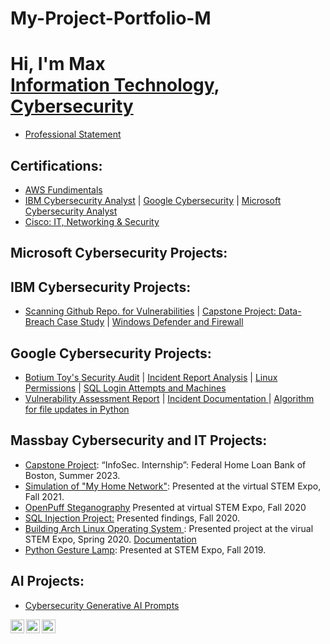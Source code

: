 # My-Project-Portfolio-M

<h1>Hi, I'm Max <br/><a href="https://github.com/MN0vva" >Information Technology</a>, <a href="https://www.linkedin.com/in/max-navarrette/" >Cybersecurity</a></h1>


- [Professional Statement](https://docs.google.com/document/d/16rTPcViCdLQWP0R5DigbBzE-Nt2rpGw8-cECMfe1WWA/edit?usp=drive_link)

<h2>Certifications:</h2>

- [AWS Fundimentals](https://coursera.org/share/b576dbbdeec042841807d2f48b33f25f)
- [IBM Cybersecurity Analyst](https://coursera.org/share/90a8eb569ec20e82b06d652f94fc2168) | [Google Cybersecurity](https://coursera.org/share/f2a6e2619a4a14e1e979da3558232220) | [Microsoft Cybersecurity Analyst](https://coursera.org/share/3f58169943e76ef7dfad2647bb0d5c9a)
- [Cisco: IT, Networking & Security](https://1drv.ms/f/s!AmHv4hdXHraSgo0Y2MqnYVTSP5Pi_A?e=3vznAC)

<h2>Microsoft Cybersecurity Projects:</h2>

<h2>IBM Cybersecurity Projects:</h2>

- [Scanning Github Repo. for Vulnerabilities](https://1drv.ms/w/s!AmHv4hdXHraSgqAfr6S6fYXs8wEeWg?e=39K06c) | [Capstone Project: Data-Breach Case Study](https://1drv.ms/p/s!AmHv4hdXHraSgqAb1zIceSJe1hNeEQ?e=WL9wFw) | [Windows Defender and Firewall](https://1drv.ms/w/s!AmHv4hdXHraSgpQG74CJx3KL4uWVjQ?e=lkqnKN)
<h2>Google Cybersecurity Projects:</h2>

- [Botium Toy's Security Audit](https://1drv.ms/f/s!AmHv4hdXHraSgqA4BWKH23iOeFZVNg?e=TmHH5b) | [Incident Report Analysis](https://1drv.ms/w/s!AmHv4hdXHraSgqBMXBd2fm4lRIyqgQ?e=9CmBWG) | [Linux Permissions](https://1drv.ms/w/s!AmHv4hdXHraSgqBOVElBqNyw36xKyw?e=AcpmPk) | [SQL Login Attempts and Machines](https://docs.google.com/document/d/1ElctOIK7Jx0QSiu50doQt0o66aUIKECckSedvxzfHUU/edit?usp=sharing&resourcekey=0-GyFN3CBHevRyneH2hl2O5g)
- [Vulnerability Assessment Report](https://docs.google.com/document/d/1DGTDSMVrPJsgyl2r9uH2uPJJXpntO0G6o_Zcv0IYqOE/edit?usp=drive_link&resourcekey=0-lRCgYKPcFdcBcU6lwDIfyQ) | [Incident Documentation ](https://docs.google.com/document/d/10m7HJFKDUvVi29OukOGzx-Yj46t6lsOpEZktXwc9_C0/edit?usp=drive_link&resourcekey=0-nPEj7hEOaoJMtMf751llYg) | [Algorithm for file updates in Python](https://docs.google.com/document/d/1l9R0aLt-ykcWrdeTtjhx3m4N9IJU3w3A2ceL8Ns4ejo/edit?usp=sharing&resourcekey=0-RzfjsZlvefNzKqqbJwL0Zw)
<h2>Massbay Cybersecurity and IT Projects:</h2>

- [Capstone Project](https://drive.google.com/drive/folders/16MkOD5rlSr-XMfuHkmdWPRGeHuDwDWJo?usp=drive_link): “InfoSec. Internship”: Federal Home Loan Bank of Boston, Summer 2023.
- [Simulation of "My Home Network"](https://youtu.be/aBRcQ8n086Q): Presented at the virtual STEM Expo, Fall 2021.
- [OpenPuff Steganography](https://youtu.be/62st1m6ZdW8) Presented at virtual STEM Expo, Fall 2020
- [SQL Injection Project:](https://docs.google.com/document/d/1tlWyr1jOC-uM2bzqVQ2MlTR3eqBnL6pl/edit?usp=drive_link&ouid=106987420707022229569&rtpof=true&sd=true) Presented findings, Fall 2020. 
- [Building Arch Linux Operating System ](https://youtu.be/QJKEK6ZK0qQ): Presented project at the virual STEM Expo, Spring 2020. [Documentation](https://docs.google.com/document/d/1D0TjRf1TDVt0IW2ZeD9p0c2i9ywsD_GL/edit?usp=drive_link&ouid=106987420707022229569&rtpof=true&sd=true) 
- [Python Gesture Lamp](https://youtube.com/shorts/Fr10d4d7gOI?feature=share): Presented at STEM Expo, Fall 2019. 

<h2>AI Projects:</h2>

- [Cybersecurity Generative AI Prompts](https://docs.google.com/document/d/1KLZhtUJTx7ANZH56KP9hA8mmOmEys172/edit?usp=drive_link&ouid=106987420707022229569&rtpof=true&sd=true)

[<img align="left" alt="Max | YouTube" width="22px" src="https://cdn.jsdelivr.net/npm/simple-icons@v3/icons/youtube.svg" />][youtube]
[<img align="left" alt="Max | Twitter" width="22px" src="https://cdn.jsdelivr.net/npm/simple-icons@v3/icons/twitter.svg" />][twitter]
[<img align="left" alt="Max | LinkedIn" width="22px" src="https://cdn.jsdelivr.net/npm/simple-icons@v3/icons/linkedin.svg" />][linkedin]

[twitter]: https://twitter.com/MNav4gator
[youtube]: https://www.youtube.com/channel/UCS_L_cQLDWPNrWS5nKgvkkw
[linkedin]: https://www.linkedin.com/in/max-navarrette/
